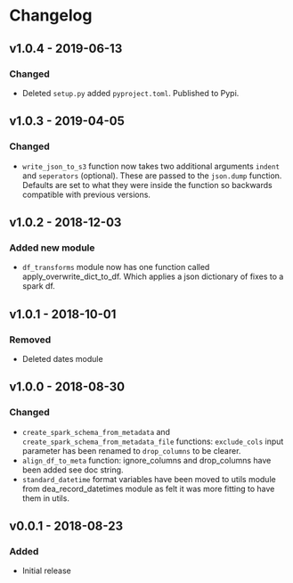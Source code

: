 # Changelog

## v1.0.4 - 2019-06-13

### Changed

- Deleted `setup.py` added `pyproject.toml`. Published to Pypi.

## v1.0.3 - 2019-04-05

### Changed

- `write_json_to_s3` function now takes two additional arguments `indent` and `seperators` (optional). These are passed to the `json.dump` function. Defaults are set to what they were inside the function so backwards compatible with previous versions.

## v1.0.2 - 2018-12-03

### Added new module

- `df_transforms` module now has one function called apply_overwrite_dict_to_df. Which applies a json dictionary of fixes to a spark df.

## v1.0.1 - 2018-10-01

### Removed

- Deleted dates module

## v1.0.0 - 2018-08-30

### Changed

- `create_spark_schema_from_metadata` and `create_spark_schema_from_metadata_file` functions: `exclude_cols` input parameter has been renamed to `drop_columns` to be clearer.
- `align_df_to_meta` function: ignore_columns and drop_columns have been added see doc string.
- `standard_datetime` format variables have been moved to utils module from dea_record_datetimes module as felt it was more fitting to have them in utils. 

## v0.0.1 - 2018-08-23

### Added

- Initial release